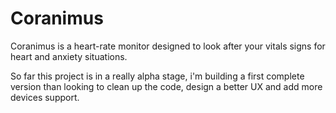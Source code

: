 Coranimus
=========

Coranimus is a heart-rate monitor designed to look after your vitals signs for heart and anxiety situations.

So far this project is in a really alpha stage, i'm building a first complete version than looking to clean up the code, design a better UX and add more devices support.
